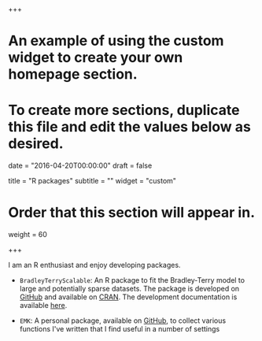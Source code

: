 +++
# An example of using the custom widget to create your own homepage section.
# To create more sections, duplicate this file and edit the values below as desired.

date = "2016-04-20T00:00:00"
draft = false

title = "R packages"
subtitle = ""
widget = "custom"

# Order that this section will appear in.
weight = 60

+++

I am an R enthusiast and enjoy developing packages.

- `BradleyTerryScalable`: An R package to fit the Bradley-Terry model to large and potentially sparse datasets. The package is developed on [GitHub](https://github.com/EllaKaye/BradleyTerryScalable) and available on [CRAN](https://cran.r-project.org/package=BradleyTerryScalable). The development documentation is available [here](https://ellakaye.github.io/BradleyTerryScalable/reference/index.html). 

- `EMK`: A personal package, available on [GitHub](https://github.com/EllaKaye/EMK), to collect various functions I've written that I find useful in a number of settings
  
